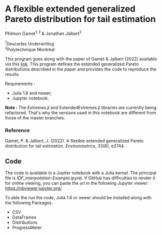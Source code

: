 
# A flexible extended generalized Pareto distribution for tail estimation

Philmon Gamet$^{1,2}$ & Jonathan Jalbert$^2$

$^1$Descartes Underwriting  
$^2$Polytechnique Montréal


This program goes along with the paper of Gamet & Jalbert (2022) available *via* this [link](https://doi.org/10.1002/env.2744). This program defines the extended generalized Pareto distributions described in the paper and provides the code to reproduce the results.

Requirements : 
- Julia 1.6 and newer;
- Jupyter notebook.

<div class="alert alert-block alert-info">
<b>Note :</b> The Extremes.jl and ExtendedExtremes.jl libraries are currently being refactored. That's why the versions used in this notebook are different from those of the master branches. 
</div>


### Reference
Gamet, P. & Jalbert, J. (2022). A flexible extended generalized Pareto distribution for tail estimation. *Environmetrics*, 33(6), e2744.


## Code

The code is available in a Jupiter notebook with a Julia kernel. The principal file is *IDF_interpolation-Example.ipynb*. If GitHub has difficulties to render it for online viewing, you can paste the url in the following Jupyter viewer: https://nbviewer.jupyter.org/

To able the run the code, Julia 1.6 or newer should be installed along with the following Packages:

- CSV
- DataFrames
- Distributions
- ProgressMeter